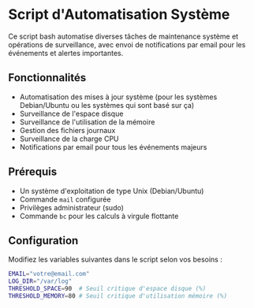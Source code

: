 # Script d'Automatisation Système

Ce script bash automatise diverses tâches de maintenance système et opérations de surveillance, avec envoi de notifications par email pour les événements et alertes importantes.

## Fonctionnalités

- Automatisation des mises à jour système (pour les systèmes Debian/Ubuntu ou les systèmes qui sont basé sur ça)
- Surveillance de l'espace disque
- Surveillance de l'utilisation de la mémoire
- Gestion des fichiers journaux
- Surveillance de la charge CPU
- Notifications par email pour tous les événements majeurs

## Prérequis

- Un système d'exploitation de type Unix (Debian/Ubuntu)
- Commande `mail` configurée
- Privilèges administrateur (sudo)
- Commande `bc` pour les calculs à virgule flottante

## Configuration

Modifiez les variables suivantes dans le script selon vos besoins :

```bash
EMAIL="votre@email.com"
LOG_DIR="/var/log"
THRESHOLD_SPACE=90  # Seuil critique d'espace disque (%)
THRESHOLD_MEMORY=80 # Seuil critique d'utilisation mémoire (%)